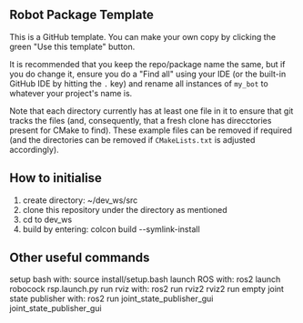 ## Robot Package Template

This is a GitHub template. You can make your own copy by clicking the green "Use this template" button.

It is recommended that you keep the repo/package name the same, but if you do change it, ensure you do a "Find all" using your IDE (or the built-in GitHub IDE by hitting the `.` key) and rename all instances of `my_bot` to whatever your project's name is.

Note that each directory currently has at least one file in it to ensure that git tracks the files (and, consequently, that a fresh clone has direcctories present for CMake to find). These example files can be removed if required (and the directories can be removed if `CMakeLists.txt` is adjusted accordingly).

## How to initialise

1) create directory: ~/dev_ws/src
2) clone this repository under the directory as mentioned
3) cd to dev_ws
4) build by entering: colcon build --symlink-install

## Other useful commands

setup bash with: source install/setup.bash
launch ROS with: ros2 launch robocock rsp.launch.py
run rviz with: ros2 run rviz2 rviz2
run empty joint state publisher with: ros2 run joint_state_publisher_gui joint_state_publisher_gui
